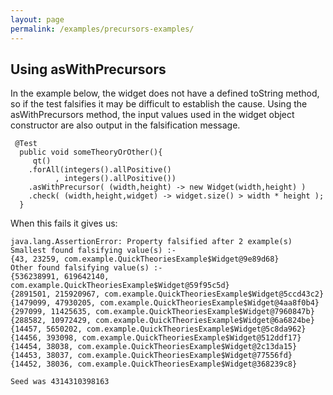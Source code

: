 ```yaml
---
layout: page
permalink: /examples/precursors-examples/
---
```


<h2>Using asWithPrecursors</h2>

In the example below, the widget does not have a defined toString method, so if the test falsifies it may be difficult to establish the cause. Using the asWithPrecursors method, the input values used in the widget object constructor are also output in the falsification message.

<pre><code> @Test
  public void someTheoryOrOther(){
     qt()
    .forAll(integers().allPositive()
          , integers().allPositive())
    .asWithPrecursor( (width,height) -> new Widget(width,height) )
    .check( (width,height,widget) -> widget.size() > width * height ); 
  }
</code></pre>

When this fails it gives us:
<pre><code>java.lang.AssertionError: Property falsified after 2 example(s)
Smallest found falsifying value(s) :-
{43, 23259, com.example.QuickTheoriesExample$Widget@9e89d68}
Other found falsifying value(s) :- 
{536238991, 619642140, com.example.QuickTheoriesExample$Widget@59f95c5d}
{2891501, 215920967, com.example.QuickTheoriesExample$Widget@5ccd43c2}
{1479099, 47930205, com.example.QuickTheoriesExample$Widget@4aa8f0b4}
{297099, 11425635, com.example.QuickTheoriesExample$Widget@7960847b}
{288582, 10972429, com.example.QuickTheoriesExample$Widget@6a6824be}
{14457, 5650202, com.example.QuickTheoriesExample$Widget@5c8da962}
{14456, 393098, com.example.QuickTheoriesExample$Widget@512ddf17}
{14454, 38038, com.example.QuickTheoriesExample$Widget@2c13da15}
{14453, 38037, com.example.QuickTheoriesExample$Widget@77556fd}
{14452, 38036, com.example.QuickTheoriesExample$Widget@368239c8}
 
Seed was 4314310398163
</code></pre>
